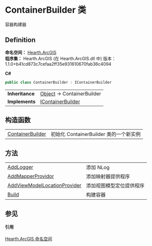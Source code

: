 # ContainerBuilder 类


容器构建器



## Definition
**命名空间：** <a href="N_Hearth_ArcGIS">Hearth.ArcGIS</a>  
**程序集：** Hearth.ArcGIS (在 Hearth.ArcGIS.dll 中) 版本：1.1.0+b41cd873c7cefaa2ff35e931610670fab36c4094

**C#**
``` C#
public class ContainerBuilder : IContainerBuilder
```

<table><tr><td><strong>Inheritance</strong></td><td><a href="https://learn.microsoft.com/dotnet/api/system.object" target="_blank" rel="noopener noreferrer">Object</a>  →  ContainerBuilder</td></tr>
<tr><td><strong>Implements</strong></td><td><a href="T_Hearth_ArcGIS_IContainerBuilder">IContainerBuilder</a></td></tr>
</table>



## 构造函数
<table>
<tr>
<td><a href="M_Hearth_ArcGIS_ContainerBuilder__ctor">ContainerBuilder</a></td>
<td>初始化 ContainerBuilder 类的一个新实例</td></tr>
</table>

## 方法
<table>
<tr>
<td><a href="M_Hearth_ArcGIS_ContainerBuilder_AddLogger">AddLogger</a></td>
<td>添加 NLog</td></tr>
<tr>
<td><a href="M_Hearth_ArcGIS_ContainerBuilder_AddMapperProvidor">AddMapperProvidor</a></td>
<td>添加映射器提供程序</td></tr>
<tr>
<td><a href="M_Hearth_ArcGIS_ContainerBuilder_AddViewModelLocationProvider">AddViewModelLocationProvider</a></td>
<td>添加视图模型定位提供程序</td></tr>
<tr>
<td><a href="M_Hearth_ArcGIS_ContainerBuilder_Build">Build</a></td>
<td>构建容器</td></tr>
</table>

## 参见


#### 引用
<a href="N_Hearth_ArcGIS">Hearth.ArcGIS 命名空间</a>  
